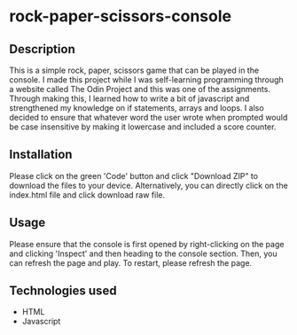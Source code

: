 # rock-paper-scissors-console

## Description
This is a simple rock, paper, scissors game that can be played in the console. I made this project while I was self-learning programming through a website called The Odin Project and this was one of the assignments. Through making this, I learned how to write a bit of javascript and strengthened my knowledge on if statements, arrays and loops. I also decided to ensure that whatever word the user wrote when prompted would be case insensitive by making it lowercase and included a score counter.

## Installation 
Please click on the green 'Code' button and click "Download ZIP" to download the files to your device. Alternatively, you can directly click on the index.html file and click download raw file.

## Usage
Please ensure that the console is first opened by right-clicking on the page and clicking 'Inspect' and then heading to the console section. Then, you can refresh the page and play. To restart, please refresh the page.

## Technologies used
- HTML
- Javascript
